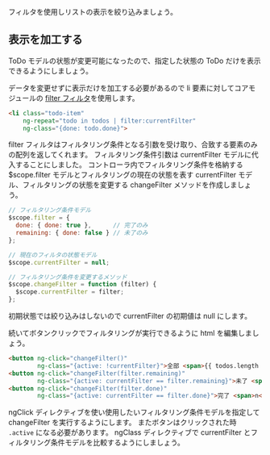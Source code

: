 フィルタを使用しリストの表示を絞り込みましょう。

## 表示を加工する
ToDo モデルの状態が変更可能になったので、指定した状態の ToDo だけを表示できるようにしましょう。

データを変更せずに表示だけを加工する必要があるので li 要素に対してコアモジュールの [filter フィルタ](http://docs.angularjs.org/api/ng.filter:filter)を使用します。

```html
<li class="todo-item"
    ng-repeat="todo in todos | filter:currentFilter"
    ng-class="{done: todo.done}">
```

filter フィルタはフィルタリング条件となる引数を受け取り、合致する要素のみの配列を返してくれます。
フィルタリング条件引数は currentFilter モデルに代入することにしました。
コントローラ内でフィルタリング条件を格納する $scope.filter モデルとフィルタリングの現在の状態を表す currentFilter モデル、フィルタリングの状態を変更する changeFilter メソッドを作成しましょう。

```javascript
// フィルタリング条件モデル
$scope.filter = {
  done: { done: true },      // 完了のみ
  remaining: { done: false } // 未了のみ
};

// 現在のフィルタの状態モデル
$scope.currentFilter = null;

// フィルタリング条件を変更するメソッド
$scope.changeFilter = function (filter) {
  $scope.currentFilter = filter;
};
```

初期状態では絞り込みはしないので currentFilter の初期値は null にします。

続いてボタンクリックでフィルタリングが実行できるように html を編集しましょう。

```html
<button ng-click="changeFilter()"
        ng-class="{active: !currentFilter}">全部 <span>{{ todos.length }}</span></button>
<button ng-click="changeFilter(filter.remaining)"
        ng-class="{active: currentFilter == filter.remaining}">未了 <span>n</span></button>
<button ng-click="changeFilter(filter.done)"
        ng-class="{active: currentFilter == filter.done}">完了 <span>n</span></button>
```

ngClick ディレクティブを使い使用したいフィルタリング条件モデルを指定して changeFilter を実行するようにします。
またボタンはクリックされた時 `.active` になる必要があります。
ngClass ディレクティブで currentFilter とフィルタリング条件モデルを比較するようにしましょう。

<div preview="article.examples.example"></div>
